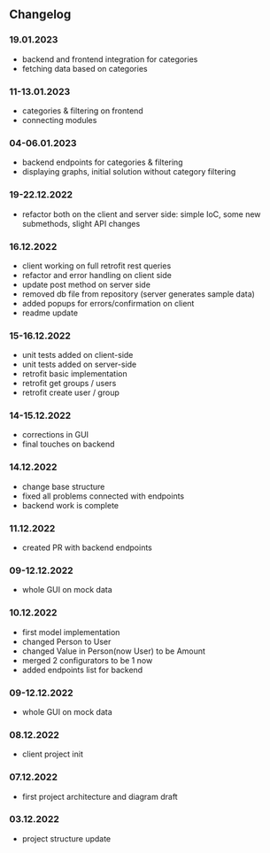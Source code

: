 ## Changelog

### 19.01.2023

* backend and frontend integration for categories
* fetching data based on categories

### 11-13.01.2023

* categories & filtering on frontend
* connecting modules

### 04-06.01.2023

* backend endpoints for categories & filtering
* displaying graphs, initial solution without category filtering

### 19-22.12.2022

* refactor both on the client and server side: simple IoC, some new submethods, slight API changes

### 16.12.2022

* client working on full retrofit rest queries
* refactor and error handling on client side
* update post method on server side
* removed db file from repository (server generates sample data)
* added popups for errors/confirmation on client
* readme update

### 15-16.12.2022

* unit tests added on client-side
* unit tests added on server-side
* retrofit basic implementation
* retrofit get groups / users
* retrofit create user / group 

### 14-15.12.2022

* corrections in GUI
* final touches on backend

### 14.12.2022

* change base structure
* fixed all problems connected with endpoints
* backend work is complete

### 11.12.2022

* created PR with backend endpoints

### 09-12.12.2022

* whole GUI on mock data

### 10.12.2022

* first model implementation
* changed Person to User
* changed Value in Person(now User) to be Amount
* merged 2 configurators to be 1 now
* added endpoints list for backend

### 09-12.12.2022
* whole GUI on mock data

### 08.12.2022

* client project init

### 07.12.2022

* first project architecture and diagram draft


### 03.12.2022

* project structure update
